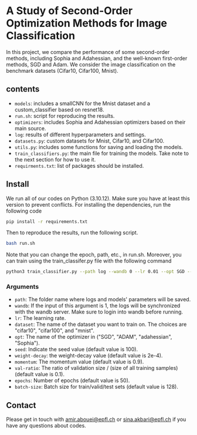 # A Study of Second-Order Optimization Methods for Image Classification
In this project, we compare the performance of some second-order methods, including Sophia and Adahessian, and the well-known first-order methods, SGD and Adam. We consider the image classification on the benchmark datasets (Cifar10, Cifar100, Mnist).



## contents
* ```models```: includes a smallCNN for the Mnist dataset and a custom_classifier based on resnet18.
* ```run.sh```: script for reproducing the results.
* ```optimizers```: includes Sophia and Adahessian optimizers based on their main source.
* ```log```: results of different hyperparameters and settings.
* ```datasets.py```: custom datasets for Mnist, Cifar10, and Cifar100. 
* ```utils.py```: includes some functions for saving and loading the models.
* ```train_classifiers.py```: the main file for training the models. Take note to the next section for how to use it.
* ```requirments.txt```: list of packages should be installed.




## Install
We run all of our codes on Python (3.10.12). Make sure you have at least this version to prevent conflicts. For installing the dependencies, run the following code
```sh
pip install -r requirements.txt
```
Then to reproduce the results, run the following script. 
```sh
bash run.sh
```
Note that you can change the epoch, path, etc., in run.sh.
Moreover, you can train using the train_classifer.py file with the following command
```sh
python3 train_classifier.py --path log --wandb 0 --lr 0.01 --opt SGD --dataset cifar10
```
### Arguments
* ```path```: The folder name where logs and models' parameters will be saved.
* ```wandb```: If the input of this argument is 1, the logs will be synchronized with the wandb server. Make sure to login into wandb before running.
* ```lr```: The learning rate.
* ```dataset```: The name of the dataset you want to train on. The choices are "cifar10", "cifar100", and "mnist".
* ```opt```: The name of the optimizer in ("SGD", "ADAM", "adahessian", "Sophia").
* ```seed```: Indicate the seed value (default value is 100).
* ```weight-decay```: the weight-decay value (default value is 2e-4).
* ```momentum```: The momentum value (default value is 0.9).
* ```val-ratio```: The ratio of validation size / (size of all training samples)  (default value is 0.1).
* ```epochs```: Number of epochs (default value is 50).
* ```batch-size```: Batch size for train/valid/test sets (default value is 128).
## Contact
Please get in touch with amir.abouei@epfl.ch or sina.akbari@epfl.ch if you have any questions about codes.
